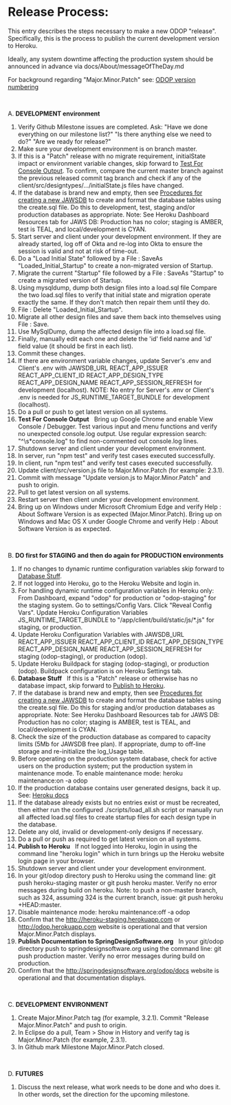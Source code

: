 # Release Process:

This entry describes the steps necessary to make a new ODOP "release".
Specifically, this is the process to publish the current development version to Heroku.

Ideally, any system downtime affecting the production system should be announced in advance via docs/About/messageOfTheDay.md

For background regarding "Major.Minor.Patch" see: [ODOP version numbering](../design/VersionNumbers)

&nbsp;

A. **DEVELOPMENT environment**

1. Verify Github Milestone issues are completed.  Ask:
   "Have we done everything on our milestone list?"
   "Is there anything else we need to do?"
   "Are we ready for release?"
&nbsp;
1. Make sure your development environment is on branch master.
&nbsp;
1. If this is a "Patch" release with no migrate requirement, initialState impact or environment variable changes,
skip forward to [Test For Console Output](release#test4consoleoutput).
To confirm,
compare the current master branch against the previous released commit tag branch and check if any of the client/src/designtypes/.../initialState.js files have changed.
&nbsp;
1. If the database is brand new and empty, then see [Procedures for creating a new JAWSDB](NewDB)
to create and format the database tables using the create.sql file.
   Do this to development, test, staging and/or production databases as appropriate.
   Note: See Heroku Dashboard Resources tab for JAWS DB: Production has no color; staging is AMBER, test is TEAL, and local/development is CYAN.
1. Start server and client under your development environment.
   If they are already started, log off of Okta and re-log into Okta to ensure the session is valid and not at risk of time-out.
&nbsp;
1. Do a "Load Initial State" followed by a File : SaveAs "Loaded\_Initial\_Startup" to create a non-migrated version of Startup.
1. Migrate the current "Startup" file followed by a File : SaveAs "Startup" to create a migrated version of Startup.
1. Using mysqldump, dump both design files into a load.sql file
   Compare the two load.sql files to verify that initial state and migration operate exactly the same.
   If they don't match then repair them until they do.
&nbsp;
1. File : Delete "Loaded\_Initial\_Startup".
1. Migrate all other design files and save them back into themselves using File : Save.
1. Use MySqlDump, dump the affected design file into a load.sql file.
1. Finally, manually edit each one and delete the 'id' field name and 'id' field value (it should be first in each list).
1. Commit these changes.
&nbsp;
1. If there are environment variable changes, update Server's .env and Client's .env with
   JAWSDB\_URL
   REACT\_APP\_ISSUER
   REACT\_APP\_CLIENT\_ID
   REACT\_APP\_DESIGN\_TYPE
   REACT\_APP\_DESIGN\_NAME
   REACT\_APP\_SESSION\_REFRESH
   for development (localhost).
   NOTE: No entry for Server's .env or Client's .env is needed for JS\_RUNTIME\_TARGET\_BUNDLE for development (localhost).
1. Do a pull or push to get latest version on all systems.
<a id="test4consoleoutput"></a>
&nbsp;
1. **Test For Console Output** &nbsp; Bring up Google Chrome and enable View Console / Debugger.
   Test various input and menu functions and verify no unexpected console.log output.
   Use regular expression search: "^\s*console.log" to find non-commented out console.log lines.
1. Shutdown server and client under your development environment.
&nbsp;
1. In server, run "npm test" and verify test cases executed successfully.
1. In client, run "npm test" and verify test cases executed successfully.
&nbsp;
1. Update client/src/version.js file to Major.Minor.Patch (for example: 2.3.1).
1. Commit with message "Update version.js to Major.Minor.Patch" and push to origin.
1. Pull to get latest version on all systems.
1. Restart server then client under your development environment.
1. Bring up on Windows under Microsoft Chromium Edge and verify Help : About Software Version is as expected (Major.Minor.Patch).
   Bring up on Windows and Mac OS X under Google Chrome and verify Help : About Software Version is as expected.

&nbsp;

B. **DO first for STAGING and then do again for PRODUCTION environments**
1. If no changes to dynamic runtime configuration variables skip forward to [Database Stuff](release#databaseStuff).
&nbsp;
1. If not logged into Heroku, go to the Heroku Website and login in.
1. For handling dynamic runtime configuration variables in Heroku only:
   From Dashboard, expand "odop" for production or "odop-staging" for the staging system. Go to settings/Config Vars. Click "Reveal Config Vars".
   Update Heroku Configuration Variables JS\_RUNTIME\_TARGET\_BUNDLE to "/app/client/build/static/js/*.js" for staging, or production.
&nbsp;
1. Update Heroku Configuration Variables with
   JAWSDB\_URL
   REACT\_APP\_ISSUER
   REACT\_APP\_CLIENT\_ID
   REACT\_APP\_DESIGN\_TYPE
   REACT\_APP\_DESIGN\_NAME
   REACT\_APP\_SESSION\_REFRESH
   for staging (odop-staging), or production (odop).
1. Update Heroku Buildpack for staging (odop-staging), or production (odop).
   Buildpack configuration is on Heroku Settings tab.
<a id="databaseStuff"></a>
&nbsp;
1. **Database Stuff** &nbsp; If this is a "Patch" release or otherwise has no database impact, skip forward to [Publish to Heroku](release#publish2Heroku).
&nbsp;
1. If the database is brand new and empty, then see [Procedures for creating a new JAWSDB](NewDB)
to create and format the database tables using the create.sql file.
   Do this for staging and/or production databases as appropriate.
   Note: See Heroku Dashboard Resources tab for JAWS DB: Production has no color; staging is AMBER, test is TEAL, and local/development is CYAN.
1. Check the size of the production database as compared to capacity limits (5Mb for JAWSDB free plan).
   If appropriate, dump to off-line storage and re-initialize the log_Usage table.
&nbsp;
1. Before operating on the production system database, check for active users on the production system; put the production system in maintenance mode.
   To enable maintenance mode:  heroku maintenance:on -a odop
1. If the production database contains user generated designs, back it up.
   See: [Heroku docs](https://devcenter.heroku.com/articles/jawsdb#database-backups)
&nbsp;
1. If the database already exists but no entries exist or must be recreated, then either
   run the configured ./scripts/load_all.sh script
   or
   manually run all affected load.sql files to create startup files for each design type in the database.
1. Delete any old, invalid or development-only designs if necessary.
&nbsp;
1. Do a pull or push as required to get latest version on all systems.
<a id="publish2Heroku"></a>
&nbsp;
1. **Publish to Heroku** &nbsp; If not logged into Heroku, login in using the command line "heroku login" which in turn brings up the Heroku website login page in your browser.
1. Shutdown server and client under your development environment.
&nbsp;
1. In your git/odop directory push to Heroku using the command line:
   git push heroku-staging master
   or
   git push heroku master.
   Verify no error messages during build on heroku.
   Note: to push a non-master branch, such as 324, assuming 324 is the current branch, issue:
   git push heroku +HEAD:master.
&nbsp;
1. Disable maintenance mode:  heroku maintenance:off -a odop
1. Confirm that the http://heroku-staging.herokuapp.com or http://odop.herokuapp.com website is operational and that version Major.Minor.Patch displays.
1. **Publish Documentation to SpringDesignSoftware.org** &nbsp; In your git/odop directory push to springdesignsoftware.org using the command line:
   git push production master.
   Verify no error messages during build on production.
1. Confirm that the http://springdesignsoftware.org/odop/docs website is operational and that documentation displays.

&nbsp;

C. **DEVELOPMENT ENVIRONMENT**
1. Create Major.Minor.Patch tag (for example, 3.2.1).
   Commit "Release Major.Minor.Patch" and push to origin.
1. In Eclipse do a pull, Team > Show in History and verify tag is Major.Minor.Patch (for example, 2.3.1).
1. In Github mark Milestone Major.Minor.Patch closed.

&nbsp;

D. **FUTURES**
1. Discuss the next release, what work needs to be done and who does it.
   In other words, set the direction for the upcoming milestone.

